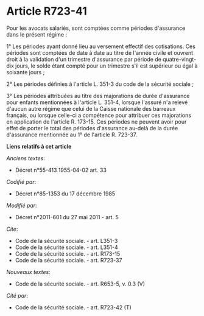 # Article R723-41

Pour les avocats salariés, sont comptées comme périodes d'assurance dans le présent régime : 

1° Les périodes ayant donné lieu au versement effectif des cotisations. Ces périodes sont comptées de date à date au titre de
l'année civile et ouvrent droit à la validation d'un trimestre d'assurance par période de quatre-vingt-dix jours, le solde
étant compté pour un trimestre s'il est supérieur ou égal à soixante jours ; 

2° Les périodes définies à l'article L. 351-3 du code de la sécurité sociale ; 

3° Les périodes attribuées au titre des majorations de durée d'assurance pour enfants mentionnées à l'article L. 351-4,
lorsque l'assuré n'a relevé d'aucun autre régime que celui de la Caisse nationale des barreaux français, ou lorsque celle-ci
a compétence pour attribuer ces majorations en application de l'article R. 173-15. Ces périodes ne peuvent avoir pour effet
de porter le total des périodes d'assurance au-delà de la durée d'assurance mentionnée au 1° de l'article R. 723-37.

**Liens relatifs à cet article**

_Anciens textes_:

  - Décret n°55-413 1955-04-02 art. 33

_Codifié par_:

  - Décret n°85-1353 du 17 décembre 1985

_Modifié par_:

  - Décret n°2011-601 du 27 mai 2011 - art. 5

_Cite_:

  - Code de la sécurité sociale. - art. L351-3
  - Code de la sécurité sociale. - art. L351-4
  - Code de la sécurité sociale. - art. R173-15
  - Code de la sécurité sociale. - art. R723-37

_Nouveaux textes_:

  - Code de la sécurité sociale. - art. R653-5, v. 0.3 (V)

_Cité par_:

  - Code de la sécurité sociale. - art. R723-42 (T)
